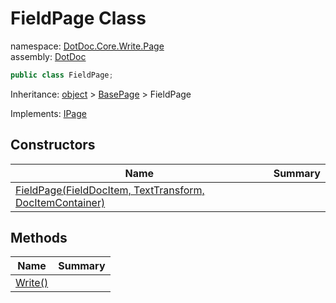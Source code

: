 ﻿# FieldPage Class

namespace: [DotDoc\.Core\.Write\.Page](../DotDoc.Core.Write.Page.md)<br />
assembly: [DotDoc](../../DotDoc.md)



```csharp
public class FieldPage;
```

Inheritance: [object](https://docs.microsoft.com/dotnet/api/System.Object) > [BasePage](../../DotDoc/DotDoc.Core.Write.Page/BasePage.md) > FieldPage

Implements: [IPage](../../DotDoc/DotDoc.Core.Write.Page/IPage.md)

## Constructors

| Name | Summary |
|------|---------|
| [FieldPage\(FieldDocItem, TextTransform, DocItemContainer\)](./FieldPage/$ctor.md) |  |

## Methods

| Name | Summary |
|------|---------|
| [Write\(\)](./FieldPage/Write.md) |  |

